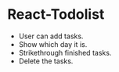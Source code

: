 # React-Todolist 
- User can add tasks.
- Show which day it is.
- Strikethrough finished tasks.
- Delete the tasks.
